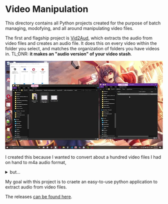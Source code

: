 # Video Manipulation

This directory contains all Python projects created for the purpose of batch managing, modofying, and all around manipulating video files.

The first and flagship project is [Vid2Aud](./vid2aud/), which extracts the audio from video files and creates an audio file. It does this on every video within the folder you select, and matches the organization of folders you have videos in. TL;DNR: **it makes an "audio version" of your video stash**.

![usage video](../../img/vid_manip/vid2aud%20ui%20demo.webp)

I created this because I wanted to convert about a hundred video files I had on hand to m4a audio format, <details>
<summary>but...</summary>


![why1a](../../img/vid_manip/monthly%20sub.PNG)

![why1b](../../img/vid_manip/one%20day%20trial.PNG)

![Fine, I'll do it myself](../../img/thanos_fine_ill_do_it_myself.png)
</details>

My goal with this project is to craete an easy-to-use python application to extract audio from video files.

The releases [can be found here](https://github.com/Jabulani-N/tutorials_and_playground/releases).
